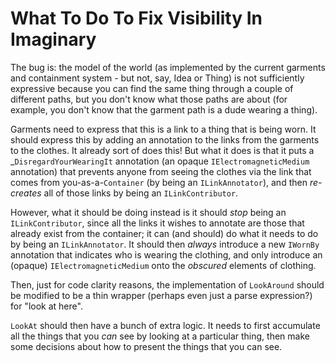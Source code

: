 # What To Do To Fix Visibility In Imaginary #

The bug is: the model of the world (as implemented by the current garments and
containment system - but not, say, Idea or Thing) is not sufficiently
expressive because you can find the same thing through a couple of different
paths, but you don't know what those paths are about (for example, you don't
know that the garment path is a dude wearing a thing).

Garments need to express that this is a link to a thing that is being worn.  It
should express this by adding an annotation to the links from the garments to
the clothes.  It already sort of does this!  But what it does is that it puts a
_`DisregardYourWearingIt` annotation (an opaque `IElectromagneticMedium`
annotation) that prevents anyone from seeing the clothes via the link that
comes from you-as-a-`Container` (by being an `ILinkAnnotator`), and then
*re-creates* all of those links by being an `ILinkContributor`.

However, what it should be doing instead is it should *stop* being an
`ILinkContributor`, since all the links it wishes to annotate are those that
already exist from the container; it can (and should) do what it needs to do by
being an `ILinkAnnotator`.  It should then *always* introduce a new `IWornBy`
annotation that indicates who is wearing the clothing, and only introduce an
(opaque) `IElectromagneticMedium` onto the *obscured* elements of clothing.

Then, just for code clarity reasons, the implementation of `LookAround` should
be modified to be a thin wrapper (perhaps even just a parse expression?) for
"look at here".

`LookAt` should then have a bunch of extra logic.  It needs to first accumulate
all the things that you *can* see by looking at a particular thing, then make
some decisions about how to present the things that you can see.

